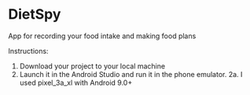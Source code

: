 # DietSpy
App for recording your food intake and making food plans


Instructions:

1. Download your project to your local machine
2. Launch it in the Android Studio and run it in the phone emulator.
2a. I used pixel_3a_xl with Android 9.0+

